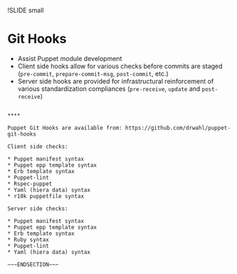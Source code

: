 !SLIDE small
# Git Hooks

* Assist Puppet module development
* Client side hooks allow for various checks before commits are staged (`pre-commit`, `prepare-commit-msg`, `post-commit`, etc.)
* Server side hooks are provided for infrastructural reinforcement of various standardization compliances (`pre-receive`, `update` and `post-receive`)

~~~SECTION:handouts~~~

****

Puppet Git Hooks are available from: https://github.com/drwahl/puppet-git-hooks

Client side checks:

* Puppet manifest syntax
* Puppet epp template syntax
* Erb template syntax
* Puppet-lint
* Rspec-puppet
* Yaml (hiera data) syntax
* r10k puppetfile syntax

Server side checks:

* Puppet manifest syntax
* Puppet epp template syntax
* Erb template syntax
* Ruby syntax
* Puppet-lint
* Yaml (hiera data) syntax

~~~ENDSECTION~~~
